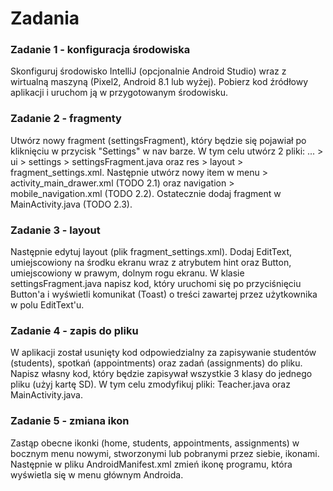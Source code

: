 # Zadania

### Zadanie 1 - konfiguracja środowiska
Skonfiguruj środowisko IntelliJ (opcjonalnie Android Studio) wraz z wirtualną maszyną (Pixel2, Android 8.1 lub wyżej). Pobierz kod źródłowy aplikacji i uruchom ją w przygotowanym środowisku.

### Zadanie 2 - fragmenty
Utwórz nowy fragment (settingsFragment), który będzie się pojawiał po kliknięciu w przycisk "Settings" w nav barze. W tym celu utwórz 2 pliki: ... > ui > settings > settingsFragment.java oraz res > layout > fragment_settings.xml. Następnie utwórz nowy item w menu > activity_main_drawer.xml (TODO 2.1) oraz navigation > mobile_navigation.xml (TODO 2.2). Ostatecznie dodaj fragment w MainActivity.java (TODO 2.3).

### Zadanie 3 - layout
Następnie edytuj layout (plik fragment_settings.xml). Dodaj EditText, umiejscowiony na środku ekranu wraz z atrybutem hint oraz Button, umiejscowiony w prawym, dolnym rogu ekranu. W klasie settingsFragment.java napisz kod, który uruchomi się po przyciśnięciu Button'a i wyświetli komunikat (Toast) o treści zawartej przez użytkownika w polu EditText'u.

### Zadanie 4 - zapis do pliku
W aplikacji został usunięty kod odpowiedzialny za zapisywanie studentów (students), spotkań (appointments) oraz zadań (assignments) do pliku. Napisz własny kod, który będzie zapisywał wszystkie 3 klasy do jednego pliku (użyj kartę SD). W tym celu zmodyfikuj pliki: Teacher.java oraz MainActivity.java.

### Zadanie 5 - zmiana ikon
Zastąp obecne ikonki (home, students, appointments, assignments) w bocznym menu nowymi, stworzonymi lub pobranymi przez siebie, ikonami. Następnie w pliku AndroidManifest.xml zmień ikonę programu, która wyświetla się w menu głównym Androida.
